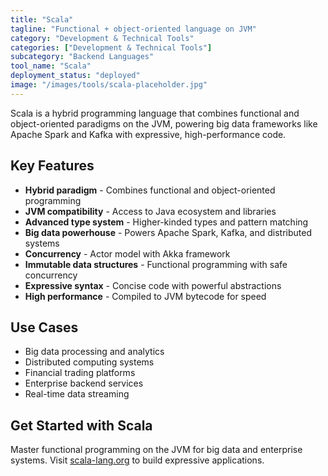 ```yaml
---
title: "Scala"
tagline: "Functional + object-oriented language on JVM"
category: "Development & Technical Tools"
categories: ["Development & Technical Tools"]
subcategory: "Backend Languages"
tool_name: "Scala"
deployment_status: "deployed"
image: "/images/tools/scala-placeholder.jpg"
---
```

Scala is a hybrid programming language that combines functional and object-oriented paradigms on the JVM, powering big data frameworks like Apache Spark and Kafka with expressive, high-performance code.

## Key Features

- **Hybrid paradigm** - Combines functional and object-oriented programming
- **JVM compatibility** - Access to Java ecosystem and libraries
- **Advanced type system** - Higher-kinded types and pattern matching
- **Big data powerhouse** - Powers Apache Spark, Kafka, and distributed systems
- **Concurrency** - Actor model with Akka framework
- **Immutable data structures** - Functional programming with safe concurrency
- **Expressive syntax** - Concise code with powerful abstractions
- **High performance** - Compiled to JVM bytecode for speed

## Use Cases

- Big data processing and analytics
- Distributed computing systems
- Financial trading platforms
- Enterprise backend services
- Real-time data streaming

## Get Started with Scala

Master functional programming on the JVM for big data and enterprise systems. Visit [scala-lang.org](https://www.scala-lang.org) to build expressive applications.